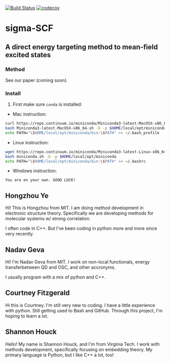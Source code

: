 [![Build Status](https://travis-ci.org/hongzhouye/sigma-SCF.svg?branch=master)](https://travis-ci.org/hongzhouye/sigma-SCF)
[![codecov](https://codecov.io/gh/hongzhouye/sigma-SCF/branch/master/graph/badge.svg)](https://codecov.io/gh/hongzhouye/sigma-SCF)


# sigma-SCF

A direct energy targeting method to mean-field excited states
---

### Method

See our paper (coming soon).

### Install

1. First make sure `conda` is installed:
  * Mac instruction:
  ```bash
  curl https://repo.continuum.io/miniconda/Miniconda3-latest-MacOSX-x86_64.sh -O
  bash Miniconda3-latest-MacOSX-x86_64.sh -b -p $HOME/local/opt/miniconda
  echo PATH="\$HOME/local/opt/miniconda/bin:\$PATH" >> ~/.bash_profile
  ```
  * Linux instruction:
  ```bash
  wget https://repo.continuum.io/miniconda/Miniconda3-latest-Linux-x86_64.sh -O miniconda.sh
  bash miniconda.sh -b -p $HOME/local/opt/miniconda
  echo PATH="\$HOME/local/opt/miniconda/bin:\$PATH" >> ~/.bashrc
  ```
  * Windows instruction:
  ```
  You are on your own. GOOD LUCK!
  ```



## Hongzhou Ye
Hi! This is Hongzhou from MIT. I am doing method development in electronic structure theory. Specifically we are developing methods for molecular systems w/ strong correlation.

I often code in C++. But I've been coding in python more and more since very recently.

## Nadav Geva
Hi! I'm Nadav Geva from MIT. I work on non-local functionals, energy transferbetween QD and OSC, and other accronyms.

I ususlly program with a mix of python and C++.

## Courtney Fitzgerald
Hi this is Courtney. I'm still very new to coding. I have a little experience with python. Still getting used to Bash and GitHub. Through this project, I'm hoping to learn a lot.

## Shannon Houck
Hello! My name is Shannon Houck, and I'm from Virginia Tech.
I work with methods development, specifically focusing on embedding theory.
My primary language is Python, but I like C++ a lot, too!
